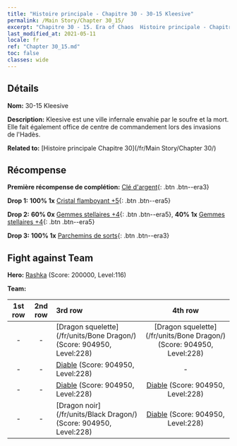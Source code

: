 ```yaml
---
title: "Histoire principale - Chapitre 30 - 30-15 Kleesive"
permalink: /Main Story/Chapter 30_15/
excerpt: "Chapitre 30 - 15. Era of Chaos  Histoire principale - Chapitre 30_15. 30-15 Kleesive"
last_modified_at: 2021-05-11
locale: fr
ref: "Chapter 30_15.md"
toc: false
classes: wide
---
```


## Détails

 **Nom:** 30-15 Kleesive

 **Description:** Kleesive est une ville infernale envahie par le soufre et la mort. Elle fait également office de centre de commandement lors des invasions de l'Hadès.

 **Related to:** [Histoire principale Chapitre 30](/fr/Main Story/Chapter 30/)

## Récompense

 **Première récompense de complétion:** [Clé d'argent](/ItemsFR/con_693/){: .btn .btn--era3}

 **Drop 1:** **100% 1x** [Cristal flamboyant +5](/ItemsFR/mat_101/){: .btn .btn--era5}

 **Drop 2:** **60% 0x** [Gemmes stellaires +4](/ItemsFR/mat_93/){: .btn .btn--era5}, **40% 1x** [Gemmes stellaires +4](/ItemsFR/mat_93/){: .btn .btn--era5}

 **Drop 3:** **100% 1x** [Parchemins de sorts](/ItemsFR/con_694/){: .btn .btn--era3}


## Fight against Team
 **Hero:** [Rashka](/fr/heroes/Rashka/) (Score: 200000, Level:116)

 **Team:**


  | 1st row | 2nd row | 3rd row | 4th row |
  |:----:|:----:|:----|:----:|
  | - | - | [Dragon squelette](/fr/units/Bone Dragon/) (Score: 904950, Level:228)  | [Dragon squelette](/fr/units/Bone Dragon/) (Score: 904950, Level:228)  |
  | - | - | [Diable](/fr/units/Devil/) (Score: 904950, Level:228)  | - |
  | - | - | [Diable](/fr/units/Devil/) (Score: 904950, Level:228)  | [Diable](/fr/units/Devil/) (Score: 904950, Level:228)  |
  | - | - | [Dragon noir](/fr/units/Black Dragon/) (Score: 904950, Level:228)  | [Diable](/fr/units/Devil/) (Score: 904950, Level:228)  |


